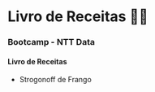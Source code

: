 # Livro de Receitas :man_cook:

### Bootcamp - NTT Data

#### Livro de Receitas 

- Strogonoff de Frango



